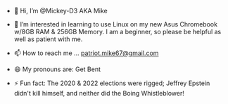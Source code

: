 - 👋 Hi, I’m @Mickey-D3 AKA Mike

- 👀 I’m interested in learning to use Linux on my new Asus Chromebook w/8GB RAM & 256GB Memory. I am a beginner, 		 so please be helpful as well as patient with me.

- 📫 How to reach me ... patriot.mike67@gmail.com

- 😄 My pronouns are: Get Bent

- ⚡ Fun fact: The 2020 & 2022 elections were rigged; Jeffrey Epstein didn't kill himself, and neither did the 				 Boing Whistleblower!

<!---
Mickey-D3/Mickey-D3 is a ✨ special ✨ repository because its `README.md` (this file) appears on your GitHub profile.
You can click the Preview link to take a look at your changes.
--->
